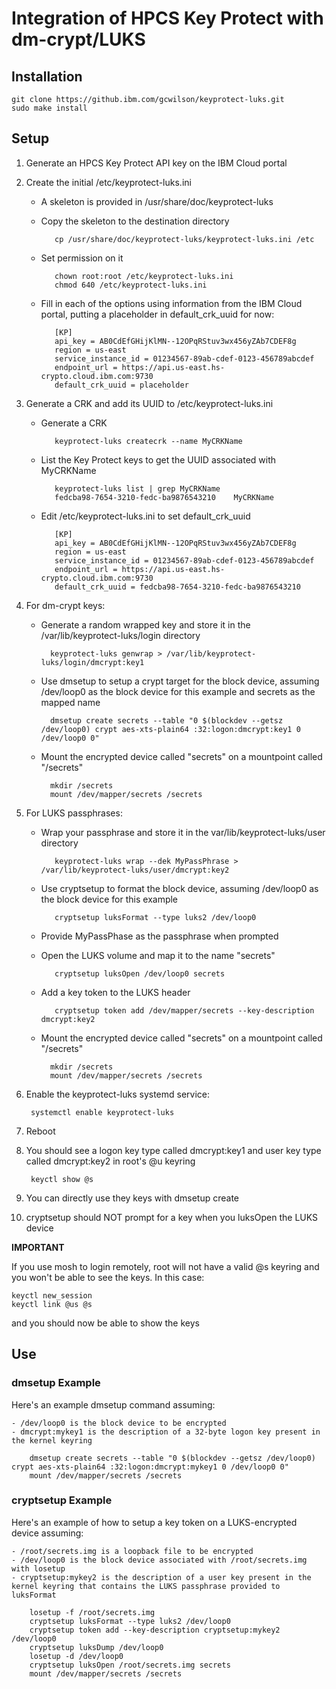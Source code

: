 # Integration of HPCS Key Protect with dm-crypt/LUKS

## Installation

	git clone https://github.ibm.com/gcwilson/keyprotect-luks.git
	sudo make install

## Setup

1. Generate an HPCS Key Protect API key on the IBM Cloud portal

2. Create the initial /etc/keyprotect-luks.ini

   - A skeleton is provided in /usr/share/doc/keyprotect-luks

   - Copy the skeleton to the destination directory

			cp /usr/share/doc/keyprotect-luks/keyprotect-luks.ini /etc

   - Set permission on it

			chown root:root /etc/keyprotect-luks.ini
			chmod 640 /etc/keyprotect-luks.ini

   - Fill in each of the options using information from the IBM Cloud portal, putting a placeholder in default_crk_uuid for now:

			[KP]
			api_key = AB0CdEfGHijKlMN--12OPqRStuv3wx456yZAb7CDEF8g
			region = us-east
			service_instance_id = 01234567-89ab-cdef-0123-456789abcdef
			endpoint_url = https://api.us-east.hs-crypto.cloud.ibm.com:9730
			default_crk_uuid = placeholder

3. Generate a CRK and add its UUID to /etc/keyprotect-luks.ini

   - Generate a CRK

			keyprotect-luks createcrk --name MyCRKName

   - List the Key Protect keys to get the UUID associated with MyCRKName

			keyprotect-luks list | grep MyCRKName
			fedcba98-7654-3210-fedc-ba9876543210	MyCRKName

   - Edit /etc/keyprotect-luks.ini to set default_crk_uuid

			[KP]
			api_key = AB0CdEfGHijKlMN--12OPqRStuv3wx456yZAb7CDEF8g
			region = us-east
			service_instance_id = 01234567-89ab-cdef-0123-456789abcdef
			endpoint_url = https://api.us-east.hs-crypto.cloud.ibm.com:9730
			default_crk_uuid = fedcba98-7654-3210-fedc-ba9876543210

4. For dm-crypt keys:

    - Generate a random wrapped key and store it in the /var/lib/keyprotect-luks/login directory

			keyprotect-luks genwrap > /var/lib/keyprotect-luks/login/dmcrypt:key1

    - Use dmsetup to setup a crypt target for the block device, assuming /dev/loop0 as the block device for this example and secrets as the mapped name

			dmsetup create secrets --table "0 $(blockdev --getsz /dev/loop0) crypt aes-xts-plain64 :32:logon:dmcrypt:key1 0 /dev/loop0 0"

    - Mount the encrypted device called "secrets" on a mountpoint called "/secrets"

			mkdir /secrets
			mount /dev/mapper/secrets /secrets

5. For LUKS passphrases:

   - Wrap your passphrase and store it in the var/lib/keyprotect-luks/user directory

			keyprotect-luks wrap --dek MyPassPhrase > /var/lib/keyprotect-luks/user/dmcrypt:key2

   - Use cryptsetup to format the block device, assuming /dev/loop0 as the block device for this example

			cryptsetup luksFormat --type luks2 /dev/loop0

   - Provide MyPassPhase as the passphrase when prompted

   - Open the LUKS volume and map it to the name "secrets"

			cryptsetup luksOpen /dev/loop0 secrets

   - Add a key token to the LUKS header

			cryptsetup token add /dev/mapper/secrets --key-description dmcrypt:key2

    - Mount the encrypted device called "secrets" on a mountpoint called "/secrets"

			mkdir /secrets
			mount /dev/mapper/secrets /secrets

6. Enable the keyprotect-luks systemd service:

		systemctl enable keyprotect-luks

7. Reboot

8. You should see a logon key type called dmcrypt:key1 and user key type called dmcrypt:key2 in root's @u keyring

		keyctl show @s

9. You can directly use they keys with dmsetup create

10. cryptsetup should NOT prompt for a key when you luksOpen the LUKS device

**IMPORTANT**

If you use mosh to login remotely, root will not have a valid @s keyring and you won't be able to see the keys.  In this case:

	keyctl new_session
	keyctl link @us @s

and you should now be able to show the keys

## Use

### dmsetup Example

Here's an example dmsetup command assuming:

	- /dev/loop0 is the block device to be encrypted
	- dmcrypt:mykey1 is the description of a 32-byte logon key present in the kernel keyring

		dmsetup create secrets --table "0 $(blockdev --getsz /dev/loop0) crypt aes-xts-plain64 :32:logon:dmcrypt:mykey1 0 /dev/loop0 0"
		mount /dev/mapper/secrets /secrets

### cryptsetup Example

Here's an example of how to setup a key token on a LUKS-encrypted device assuming:

	- /root/secrets.img is a loopback file to be encrypted
	- /dev/loop0 is the block device associated with /root/secrets.img with losetup
	- cryptsetup:mykey2 is the description of a user key present in the kernel keyring that contains the LUKS passphrase provided to luksFormat

		losetup -f /root/secrets.img
		cryptsetup luksFormat --type luks2 /dev/loop0
		cryptsetup token add --key-description cryptsetup:mykey2 /dev/loop0
		cryptsetup luksDump /dev/loop0
		losetup -d /dev/loop0
		cryptsetup luksOpen /root/secrets.img secrets
		mount /dev/mapper/secrets /secrets
